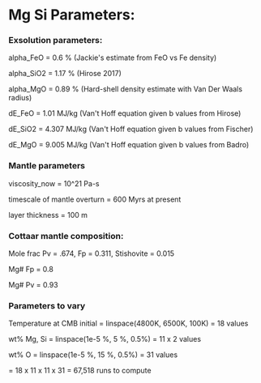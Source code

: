 # Mg Si Parameters:

### Exsolution parameters:

alpha_FeO = 0.6 % (Jackie's estimate from FeO vs Fe density)

alpha_SiO2 = 1.17 % (Hirose 2017)

alpha_MgO = 0.89 % (Hard-shell density estimate with Van Der Waals radius)

dE_FeO = 1.01 MJ/kg (Van't Hoff equation given b values from Hirose)

dE_SiO2 = 4.307 MJ/kg (Van't Hoff equation given b values from Fischer)

dE_MgO = 9.005 MJ/kg  (Van't Hoff equation given b values from Badro)

### Mantle parameters

viscosity_now = 10^21 Pa-s

timescale of mantle overturn = 600 Myrs at present

layer thickness = 100 m 

### Cottaar mantle composition: 

Mole frac Pv = .674, Fp = 0.311, Stishovite = 0.015

Mg# Fp = 0.8

Mg# Pv = 0.93

### Parameters to vary

Temperature at CMB initial = linspace(4800K, 6500K, 100K) = 18 values

wt% Mg, Si = linspace(1e-5 %, 5 %, 0.5%) = 11 x 2 values

wt% O = linspace(1e-5 %, 15 %, 0.5%) = 31 values

 = 18 x 11 x 11 x 31 = 67,518 runs to compute